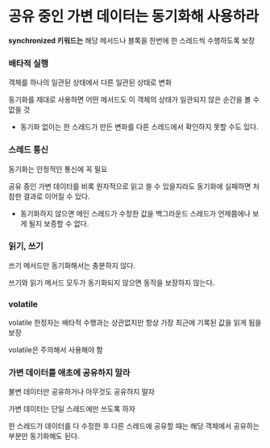 # 공유 중인 가변 데이터는 동기화해 사용하라

**synchronized 키워드는** 해당 메서드나 블록을 한번에 한 스레드씩 수행하도록 보장

### 배타적 실행

객체를 하나의 일관된 상태에서 다른 일관된 상태로 변화

동기화를 제대로 사용하면 어떤 메서드도 이 객체의 상태가 일관되지 않은 순간을 볼 수 없을 것

- 동기화 없이는 한 스레드가 만든 변화를 다른 스레드에서 확인하지 못할 수도 있다.

### 스레드 통신

동기화는 안정적인 통신에 꼭 필요

공유 중인 가변 데이터를 비록 원자적으로 읽고 쓸 수 있을지라도 동기화에 실패하면 처참한 결과로 이어질 수 있다.

- 동기화하지 않으면 메인 스레드가 수정한 값을 백그라운드 스레드가 언제쯤에나 보게 될지 보증할 수 없다.

### 읽기, 쓰기

쓰기 메서드만 동기화해서는 충분하지 않다.

쓰기와 읽기 메서드 모두가 동기화되지 않으면 동작을 보장하지 않는다.

### volatile

volatile 한정자는 배타적 수행과는 상관없지만 항상 가장 최근에 기록된 값을 읽게 됨을 보장

volatile은 주의해서 사용해야 함

### 가변 데이터를 애초에 공유하지 말라

불변 데이터만 공유하거나 아무것도 공유하지 말자

가변 데이터는 단일 스레드에만 쓰도록 하자

한 스레드가 데이터를 다 수정한 후 다른 스레드에 공유할 때는 해당 객체에서 공유하는 부분만 동기화해도 된다.